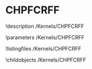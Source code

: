 <!-- MOOSE Documentation Stub: Remove this when content is added. -->

# CHPFCRFF
!description /Kernels/CHPFCRFF

!parameters /Kernels/CHPFCRFF

!listingfiles /Kernels/CHPFCRFF

!childobjects /Kernels/CHPFCRFF
